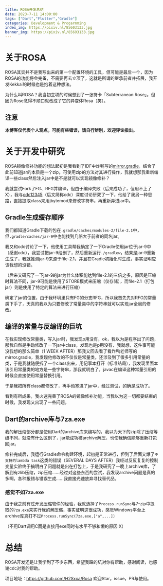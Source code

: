 ```yaml
---
title: ROSA开发总结
date: 2023-7-11 14:00:00
tags: ["Dart","Flutter","Gradle"]
categories: Development & Progarmming
index_img: https://pixiv.nl/85603133.jpg
banner_img: https://pixiv.nl/85603133.jpg
---
```


# 关于ROSA

ROSA其实并不是我写出来的第一个配置环境的工具，但可能是最后一个，因为ROSA的功能将会完备，不需要再去立项了，这就是所谓的继承前者并拓展，我开发Kekkai的时候也是抱着这种想法。

为什么叫ROSA？我当初立项的时候想到了一张符卡「Subterranean Rose」，但因为Rose念得不顺口就改成了它的异变体Rosa（笑）。

## 注意

**本博客仅代表个人观点，可能有些错误，请自行辨别，欢迎评论指出。**

# 关于开发中研究

ROSA镜像修补功能的想法起初是我看到了IDF中炸鸭写的[mirror.gradle](https://github.com/IdeallandEarthDept/IdeallandFramework/blob/master/mirror.gradle)，结合了此前知道jar的本质是一个zip，可使用zip的方法对其进行操作，我就想那我重新编译一些class然后注入jar中是不是就可以实现镜像修补？

我就尝试Fork了FG、RFG并编译，但由于编译失败（后来成功了，但用不上了 X），我与[cdc12345](https://github.com/cdc12345)（后文简称cdc）深度讨论研究了一下，他给了我另一种思路，直接提取class来用jbytemod来修改字符串，再重新弄进jar中。

## Gradle生成缓存顺序

我们都知道Gradle下载的包在`.gradle/caches/modules-2/file-2.1`中，但`.gradle/caches/jar-9`中也能找到几倍大于前者的同名jar。

我又和cdc讨论了一下，他使用工具帮我确定了一下Gradle使用jar位于jar-9中（感谢cdc），我尝试把jar-9给删了，然后重新运行`./gradlew`，结果是jar-9重新生成了，我就推测jar-9来源于file-2.1，并且在Gradle初始化时生成，事实证明应该我想的没错。

（后来又研究了一下jar-9的jar为什么体积能达到file-2.1的三倍之多，原因是压缩时算法不同，jar-9可能是使用了STORE模式来压缩（仅存储），而file-2.1（打包jar）则是使用了特定的算法来进行压缩）



确定了jar的位置，由于我环境里只有FG的分支RFG，所以我首先先对RFG的常量类下手了，天真的我以为只要修改了常量类中的字符串就可以实现jar全局的修改。

## 编译的常量与反编译的巨坑

在我实现修改常量类，写入jar时，我发现p用没有，ok，我以为是程序出了问题，那我自然是手动修改了一下jar中class，发现也是p用没有，我就想，这件事可能没我想的那么简单（1 WEEK AFTER）那我又回去看了看炸鸭老师写的mirror.gradle，我发现他修改的不仅仅是常量类，还涉及到了很多引用常量的类，于是我就随便拆了一个class出来，用记事本打开（标准结局），我发现里面本该引用常量类的地方是一些字符串，那我就明白了，javac在编译这种常量引用的时候会直接使用常量替换引用。

于是我把所有class都修改了，再手动塞进了jar中，经过测试，的确是成功了。

看到有所成果，我火速完善了ROSA的镜像修补功能，当我以为这一切都要结束的时候，我发现又出现了一些问题。

## Dart的archive库与7za.exe

我的解压缩部分都是使用Dart的archive库来编写的，我以为天下的zip除了压缩等级不同，就没有什么区别了，jar能成功被archive解压，也使我确信能够重新打包回jar。

修补完成后，我运行Gradle命令构建环境，起初是正常进行，但到了后面又爆了`不支持的lambda task`这类的错误（SEVERAL DAYS AFTER）我经过反反复复的控制变量实验终于搞明白了问题就是出在打包上，于是我研究了一晚上archive库，了解到有zlib压缩，zip压缩......经过对这些东西的尝试，我发现archive问题是真的多啊，各种报错与错误生成......我直接光速放弃寻找替代品。

### 感觉不如7za.exe

由于我之前有过开发压缩软件的经验，我就选择了`Process.runSync`与7-zip中提取的`7za.exe`来实行我的解压缩，事实证明这很成功，感觉Windows平台上archive库真打不过`Process.runSync(7za.exe,["a",...])`

（不用Dart调用C而是直接用exe同时有水平不够和懒的原因 X）

# 总结

ROSA开发还是让我学到了不少东西，希望我踩的坑对你有帮助，感谢阅读，也感谢cdc对我的帮助。

项目地址：https://github.com/H2Sxxa/Rosa 欢迎Star，issue，PR与使用。